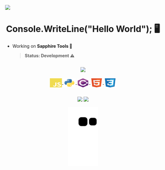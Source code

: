 ![](https://komarev.com/ghpvc/?username=heitorrosa&style=flat-square&color=gray)


<div align="center">
<h1> Console.WriteLine("Hello World"); 🖥️</h1>
</div>

* Working on **Sapphire Tools 🧪**
  > **Status: Development ⚠️**


##


<div align="center">
  <a href="https://github.com/heitorrosa">
  <img height="180em" src="https://github-readme-stats.vercel.app/api?username=heitorrosa&show_icons=true&theme=dark&include_all_commits=true&count_private=true"/>
</div>


</div>
<div style="display: inline_block" align="center"><br>
  <img align="center" alt="Rafa-Js" height="30" width="40" src="https://raw.githubusercontent.com/devicons/devicon/master/icons/javascript/javascript-plain.svg">
    <img align="center" alt="Rafa-Python" height="30" width="40" src="https://raw.githubusercontent.com/devicons/devicon/master/icons/python/python-original.svg">
  <img align="center" alt="Rafa-Csharp" height="30" width="40" src="https://raw.githubusercontent.com/devicons/devicon/master/icons/csharp/csharp-original.svg">
  <img align="center" alt="Rafa-HTML" height="30" width="40" src="https://raw.githubusercontent.com/devicons/devicon/master/icons/html5/html5-original.svg">
  <img align="center" alt="Rafa-CSS" height="30" width="40" src="https://raw.githubusercontent.com/devicons/devicon/master/icons/css3/css3-original.svg">
</div>

  ##

<div align="center"> 
  <a href="https://www.youtube.com/channel/UCrPozYRQX8GfvfQbvdDP-RA" target="_blank"><img src="https://img.shields.io/badge/YouTube-FF0000?style=for-the-badge&logo=youtube&logoColor=white" target="_blank"></a>
 <a href="https://discordapp.com/users/748599454893998082/" target="_blank"><img src="https://img.shields.io/badge/Discord-7289DA?style=for-the-badge&logo=discord&logoColor=white" target="_blank"></a> 
 
  ![Snake animation](https://github.com/heitorrosa/heitorrosa/blob/output/github-contribution-grid-snake.svg)
 
</div>

